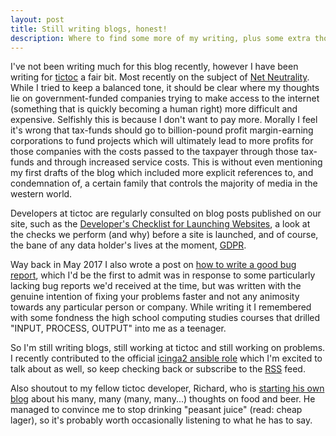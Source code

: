 ```yaml
---
layout: post
title: Still writing blogs, honest!
description: Where to find some more of my writing, plus some extra thoughts on Net Neutrality.
---
```


I've not been writing much for this blog recently, however I have been writing for [tictoc](http://tictocdigital.co.uk) a fair bit.
Most recently on the subject of [Net Neutrality](https://www.tictocdigital.co.uk/latest/65-what-is-net-neutrality).
While I tried to keep a balanced tone, it should be clear where my thoughts lie on government-funded companies trying to make access to the internet (something that is quickly becoming a human right) more difficult and expensive.
Selfishly this is because I don't want to pay more.
Morally I feel it's wrong that tax-funds should go to billion-pound profit margin-earning corporations to fund projects which will ultimately lead to more profits for those companies with the costs passed to the taxpayer through those tax-funds and through increased service costs.
This is without even mentioning my first drafts of the blog which included more explicit references to, and condemnation of, a certain family that controls the majority of media in the western world.

Developers at tictoc are regularly consulted on blog posts published on our site, such as the [Developer's Checklist for Launching Websites](https://www.tictocdigital.co.uk/latest/57-a-developers-checklist-for-launching-websites), a look at the checks we perform (and why) before a site is launched, and of course, the bane of any data holder's lives at the moment, [GDPR](https://www.tictocdigital.co.uk/latest/53-gdpr-what-you-need-to-know).

Way back in May 2017 I also wrote a post on [how to write a good bug report](https://www.tictocdigital.co.uk/latest/40-how-to-write-a-bug-report-that-saves-you-time-and-money), which I'd be the first to admit was in response to some particularly lacking bug reports we'd received at the time, but was written with the genuine intention of fixing your problems faster and not any animosity towards any particular person or company.
While writing it I remembered with some fondness the high school computing studies courses that drilled "INPUT, PROCESS, OUTPUT" into me as a teenager.

So I'm still writing blogs, still working at tictoc and still working on problems. I recently contributed to the official [icinga2 ansible role](https://github.com/Icinga/ansible-icinga2) which I'm excited to talk about as well, so keep checking back or subscribe to the [RSS](/feed.xml) feed.

Also shoutout to my fellow tictoc developer, Richard, who is [starting his own blog](http://demandingepicurean.co.uk) about his many, many (many, many...) thoughts on food and beer. He managed to convince me to stop drinking "peasant juice" (read: cheap lager), so it's probably worth occasionally listening to what he has to say.

